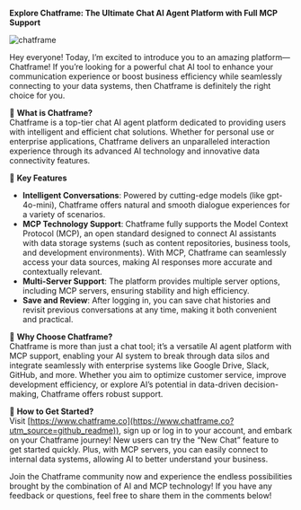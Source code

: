 **Explore Chatframe: The Ultimate Chat AI Agent Platform with Full MCP Support**


![chatframe](https://static.chatframe.co/WechatIMG677.jpg)

Hey everyone! Today, I’m excited to introduce you to an amazing platform—Chatframe! If you’re looking for a powerful chat AI tool to enhance your communication experience or boost business efficiency while seamlessly connecting to your data systems, then Chatframe is definitely the right choice for you.

🌟 **What is Chatframe?**  
Chatframe is a top-tier chat AI agent platform dedicated to providing users with intelligent and efficient chat solutions. Whether for personal use or enterprise applications, Chatframe delivers an unparalleled interaction experience through its advanced AI technology and innovative data connectivity features.

💬 **Key Features**  
- **Intelligent Conversations**: Powered by cutting-edge models (like gpt-4o-mini), Chatframe offers natural and smooth dialogue experiences for a variety of scenarios.  
- **MCP Technology Support**: Chatframe fully supports the Model Context Protocol (MCP), an open standard designed to connect AI assistants with data storage systems (such as content repositories, business tools, and development environments). With MCP, Chatframe can seamlessly access your data sources, making AI responses more accurate and contextually relevant.  
- **Multi-Server Support**: The platform provides multiple server options, including MCP servers, ensuring stability and high efficiency.  
- **Save and Review**: After logging in, you can save chat histories and revisit previous conversations at any time, making it both convenient and practical.  

🚀 **Why Choose Chatframe?**  
Chatframe is more than just a chat tool; it’s a versatile AI agent platform with MCP support, enabling your AI system to break through data silos and integrate seamlessly with enterprise systems like Google Drive, Slack, GitHub, and more. Whether you aim to optimize customer service, improve development efficiency, or explore AI’s potential in data-driven decision-making, Chatframe offers robust support.

📲 **How to Get Started?**  
Visit [https://www.chatframe.co](https://www.chatframe.co?utm_source=github_readme)), sign up or log in to your account, and embark on your Chatframe journey! New users can try the “New Chat” feature to get started quickly. Plus, with MCP servers, you can easily connect to internal data systems, allowing AI to better understand your business.

Join the Chatframe community now and experience the endless possibilities brought by the combination of AI and MCP technology! If you have any feedback or questions, feel free to share them in the comments below!


